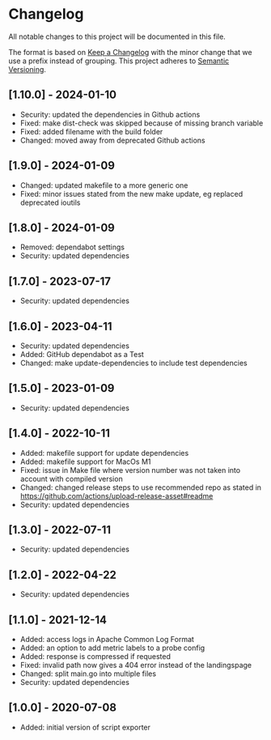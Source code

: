 # Changelog
All notable changes to this project will be documented in this file.

The format is based on [Keep a Changelog](https://keepachangelog.com/en/1.0.0/) with the minor change that we use a prefix instead of grouping.
This project adheres to [Semantic Versioning](https://semver.org/spec/v2.0.0.html).

## [1.10.0] - 2024-01-10
- Security: updated the dependencies in Github actions
- Fixed: make dist-check was skipped because of missing branch variable
- Fixed: added filename with the build folder
- Changed: moved away from deprecated Github actions

## [1.9.0] - 2024-01-09
- Changed: updated makefile to a more generic one
- Fixed: minor issues stated from the new make update, eg replaced deprecated ioutils

## [1.8.0] - 2024-01-09
- Removed: dependabot settings
- Security: updated dependencies

## [1.7.0] - 2023-07-17
- Security: updated dependencies

## [1.6.0] - 2023-04-11
- Security: updated dependencies
- Added: GitHub dependabot as a Test
- Changed: make update-dependencies to include test dependencies

## [1.5.0] - 2023-01-09
- Security: updated dependencies

## [1.4.0] - 2022-10-11
- Added: makefile support for update dependencies
- Added: makefile support for MacOs M1
- Fixed: issue in Make file where version number was not taken into account with compiled version
- Changed: changed release steps to use recommended repo as stated in https://github.com/actions/upload-release-asset#readme
- Security: updated dependencies

## [1.3.0] - 2022-07-11
- Security: updated dependencies

## [1.2.0] - 2022-04-22
- Security: updated dependencies

## [1.1.0] - 2021-12-14
- Added: access logs in Apache Common Log Format
- Added: an option to add metric labels to a probe config
- Added: response is compressed if requested
- Fixed: invalid path now gives a 404 error instead of the landingspage
- Changed: split main.go into multiple files
- Security: updated dependencies

## [1.0.0] - 2020-07-08
- Added: initial version of script exporter
